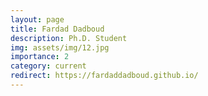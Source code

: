 ```yaml
---
layout: page
title: Fardad Dadboud
description: Ph.D. Student
img: assets/img/12.jpg
importance: 2
category: current
redirect: https://fardaddadboud.github.io/
---
```

